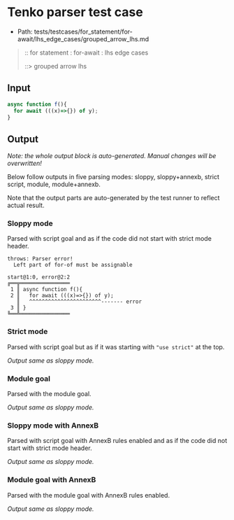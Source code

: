 # Tenko parser test case

- Path: tests/testcases/for_statement/for-await/lhs_edge_cases/grouped_arrow_lhs.md

> :: for statement : for-await : lhs edge cases
>
> ::> grouped arrow lhs

## Input

`````js
async function f(){
  for await (((x)=>{}) of y);
}
`````

## Output

_Note: the whole output block is auto-generated. Manual changes will be overwritten!_

Below follow outputs in five parsing modes: sloppy, sloppy+annexb, strict script, module, module+annexb.

Note that the output parts are auto-generated by the test runner to reflect actual result.

### Sloppy mode

Parsed with script goal and as if the code did not start with strict mode header.

`````
throws: Parser error!
  Left part of for-of must be assignable

start@1:0, error@2:2
╔══╦════════════════
 1 ║ async function f(){
 2 ║   for await (((x)=>{}) of y);
   ║   ^^^^^^^^^^^^^^^^^^^^^^^------- error
 3 ║ }
╚══╩════════════════

`````

### Strict mode

Parsed with script goal but as if it was starting with `"use strict"` at the top.

_Output same as sloppy mode._

### Module goal

Parsed with the module goal.

_Output same as sloppy mode._

### Sloppy mode with AnnexB

Parsed with script goal with AnnexB rules enabled and as if the code did not start with strict mode header.

_Output same as sloppy mode._

### Module goal with AnnexB

Parsed with the module goal with AnnexB rules enabled.

_Output same as sloppy mode._
